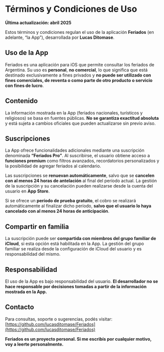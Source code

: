 # Términos y Condiciones de Uso

**Última actualización: abril 2025**

Estos términos y condiciones regulan el uso de la aplicación **Feriados** (en adelante, “la App”), desarrollada por **Lucas Ditomase**.

## Uso de la App

Feriados es una aplicación para iOS que permite consultar los feriados de Argentina. Su uso es **personal**, **no comercial**, lo que significa que está destinado exclusivamente a fines privados y **no puede ser utilizado con fines comerciales, de reventa o como parte de otro producto o servicio con fines de lucro**.

## Contenido

La información mostrada en la App (feriados nacionales, turísticos y religiosos) se basa en fuentes públicas. **No se garantiza exactitud absoluta** y está sujeta a cambios oficiales que pueden actualizarse sin previo aviso.

## Suscripciones

La App ofrece funcionalidades adicionales mediante una suscripción denominada **“Feriados Pro”**. Al suscribirse, el usuario obtiene acceso a **funciones premium** como filtros avanzados, recordatorios personalizados y la posibilidad de agregar feriados al calendario.

Las suscripciones se **renuevan automáticamente**, salvo que se **cancelen con al menos 24 horas de antelación** al final del período actual. La gestión de la suscripción y su cancelación pueden realizarse desde la cuenta del usuario en **App Store**.

Si se ofrece un **período de prueba gratuito**, el cobro se realizará automáticamente al finalizar dicho período, **salvo que el usuario lo haya cancelado con al menos 24 horas de anticipación**.

## Compartir en familia

La suscripción puede ser **compartida con miembros del grupo familiar de iCloud**, si esta opción está habilitada en la App. La gestión del grupo familiar se realiza desde la configuración de iCloud del usuario y es responsabilidad del mismo.

## Responsabilidad

El uso de la App es bajo responsabilidad del usuario. **El desarrollador no se hace responsable por decisiones tomadas a partir de la información mostrada en la App.**

## Contacto

Para consultas, soporte o sugerencias, podés visitar:  
[https://github.com/lucasditomase/Feriados](https://github.com/lucasditomase/Feriados)

**Feriados es un proyecto personal. Si me escribís por cualquier motivo, voy a leerte personalmente.**
